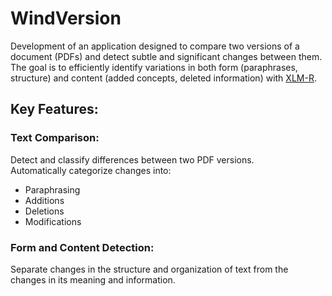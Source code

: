 # WindVersion
Development of an application designed to compare two versions of a document (PDFs) and detect subtle and significant changes between them. The goal is to efficiently identify variations in both form (paraphrases, structure) and content (added concepts, deleted information) with [XLM-R](https://arxiv.org/pdf/1911.02116).

## Key Features:
### Text Comparison: 
Detect and classify differences between two PDF versions.  
Automatically categorize changes into:
- Paraphrasing
- Additions
- Deletions
- Modifications

### Form and Content Detection:
Separate changes in the structure and organization of text from the changes in its meaning and information.
